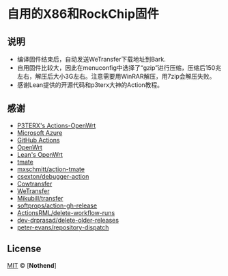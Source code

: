 # 自用的X86和RockChip固件


## 说明

- 编译固件结束后，自动发送WeTransfer下载地址到Bark.
- 自用固件比较大，因此在menuconfig中选择了“gzip”进行压缩，压缩后150兆左右，解压后大小3G左右。注意需要用WinRAR解压，用7zip会解压失败。
- 感谢Lean提供的开源代码和p3terx大神的Action教程。

## 感谢

- [P3TERX's Actions-OpenWrt](https://github.com/P3TERX/Actions-OpenWrt)
- [Microsoft Azure](https://azure.microsoft.com)
- [GitHub Actions](https://github.com/features/actions)
- [OpenWrt](https://github.com/openwrt/openwrt)
- [Lean's OpenWrt](https://github.com/coolsnowwolf/lede)
- [tmate](https://github.com/tmate-io/tmate)
- [mxschmitt/action-tmate](https://github.com/mxschmitt/action-tmate)
- [csexton/debugger-action](https://github.com/csexton/debugger-action)
- [Cowtransfer](https://cowtransfer.com)
- [WeTransfer](https://wetransfer.com/)
- [Mikubill/transfer](https://github.com/Mikubill/transfer)
- [softprops/action-gh-release](https://github.com/softprops/action-gh-release)
- [ActionsRML/delete-workflow-runs](https://github.com/ActionsRML/delete-workflow-runs)
- [dev-drprasad/delete-older-releases](https://github.com/dev-drprasad/delete-older-releases)
- [peter-evans/repository-dispatch](https://github.com/peter-evans/repository-dispatch)

## License

[MIT](https://github.com/Nothend/OpenWRT/blob/main/LICENSE) © [**Nothend**]
